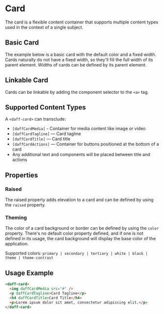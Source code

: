 # Card
The card is a flexible content container that supports multiple content types used in the context of a single subject.

## Basic Card
The example below is a basic card with the default color and a fixed width. Cards naturally do not have a fixed width, so they'll fill the full width of its parent element. Widths of cards can be defined by its parent element.

<design-land-example-viewer-container example="basic-card"></design-land-example-viewer-container>

## Linkable Card
Cards can be linkable by adding the component selector to the <code>&lt;a&gt;</code> tag.

<design-land-example-viewer-container example="linkable-card"></design-land-example-viewer-container>

## Supported Content Types
A `<daff-card>` can transclude:
- `[daffCardMedia]` - Container for media content like image or video 
- `[daffCardTagline]` — Card tagline
- `[daffCardTitle]` — Card title
- `[daffCardActions]` — Container for buttons positioned at the bottom of a card
- Any additional text and components will be placed between title and actions

## Properties

### Raised
The raised property adds elevation to a card and can be defined by using the `raised` property.

<design-land-example-viewer-container example="raised-card"></design-land-example-viewer-container>

### Theming
The color of a card background or border can be defined by using the `color` property. There's no default color property defined, and if one is not defined in its usage, the card background will display the base color of the application.

Supported colors: `primary | secondary | tertiary | white | black | theme | theme-contrast`

<design-land-example-viewer-container example="card-theming"></design-land-example-viewer-container>

## Usage Example
``` html
<daff-card>
  <img daffCardMedia src="#" />
  <p daffCardTagline>Card Tagline</p>
  <h4 daffCardTitle>Card Title</h4>
  <p>Lorem ipsum dolor sit amet, consectetur adipiscing elit.</p>
</daff-card>
```
